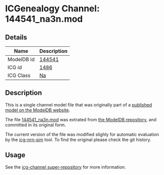 # ICGenealogy Channel: 144541\_na3n.mod

## Details

Name | Description
---- | -----------
ModelDB id | [144541](http://senselab.med.yale.edu/ModelDB/ShowModel.cshtml?model=144541)
ICG id | [1486](http://icg.neurotheory.ox.ac.uk/channels/2/1486)
ICG Class | [Na](http://icg.neurotheory.ox.ac.uk/channels/2)

## Description

This is a single channel model file that was originally part of a [published model on the ModelDB website](http://senselab.med.yale.edu/mModelDB/ShowModel.cshtml?model=144541).


The file [144541\_na3n.mod](144541_na3n.mod) was extrated from [the ModelDB repository](http://senselab.med.yale.edu/ModelDB/ShowModel.cshtml?model=144541), and committed in its original form.

The current version of the file was modified slighly for automatic evaluation by the [icg-nrn-sim](https://github.com/icgenealogy/icg-nrn-sim) tool. To find the original please check the git history.


## Usage

See the [icg-channel super-repository](https://github.com/icgenealogy/icg-channels) for more information.